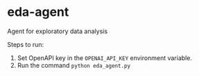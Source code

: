 # eda-agent
Agent for exploratory data analysis

Steps to run:
1. Set OpenAPI key in the `OPENAI_API_KEY` environment variable.
2. Run the command `python eda_agent.py`